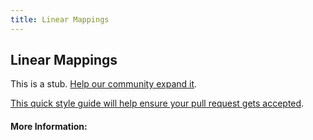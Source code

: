```yaml
---
title: Linear Mappings
---
```


## Linear Mappings

This is a stub. [Help our community expand it](https://github.com/freecodecamp/guides/tree/master/src/pages/articles/math/linear-algebra/linear-mappings/index.md).

[This quick style guide will help ensure your pull request gets accepted](https://github.com/freeCodeCamp/guides/blob/master/README.md).

<!-- The article goes here, in GitHub-flavored Markdown. Feel free to add YouTube videos, images, and CodePen/JSBin embeds  -->

#### More Information:
<!-- Please add any articles you think might be helpful to read before writing the article -->


